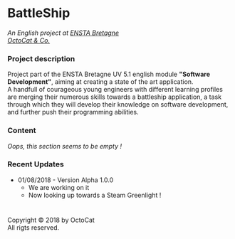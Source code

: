 # BattleShip
*An English project at [ENSTA Bretagne](http://www.ensta-bretagne.fr/)*  
*[OctoCat & Co.](https://www.petsworld.in/blog/wp-content/uploads/2015/09/Cat-makes-Smile.jpg)*

### Project description
Project part of the ENSTA Bretagne UV 5.1 english module **"Software Development"**, aiming at creating a state of the art application.  
A handfull of courageous young engineers with different learning profiles are merging their numerous skills towards a battleship application, a task through which they will develop their knowledge on software development, and further push their programming abilities.

### Content
*Oops, this section seems to be empty !*

### Recent Updates
* 01/08/2018 - Version Alpha 1.0.0
  * We are working on it
  * Now looking up towards a Steam Greenlight !

#
Copyright © 2018 by OctoCat  
All rigts reserved.
